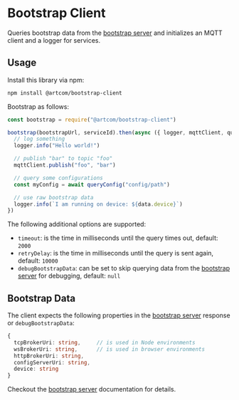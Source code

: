 # Bootstrap Client

Queries bootstrap data from the [bootstrap server](https://github.com/artcom/bootstrap-server) and initializes an MQTT client and a logger for services.

## Usage

Install this library via npm:
```bash
npm install @artcom/bootstrap-client
```

Bootstrap as follows:
```javascript
const bootstrap = require("@artcom/bootstrap-client")

bootstrap(bootstrapUrl, serviceId).then(async ({ logger, mqttClient, queryConfig, data }) => {
  // log something
  logger.info("Hello world!")

  // publish "bar" to topic "foo"
  mqttClient.publish("foo", "bar")

  // query some configurations
  const myConfig = await queryConfig("config/path")

  // use raw bootstrap data
  logger.info(`I am running on device: ${data.device}`)
})
```
The following additional options are supported:
* `timeout`: is the time in milliseconds until the query times out, default: `2000`
* `retryDelay`: is the time in milliseconds until the query is sent again, default: `10000`
* `debugBootstrapData`: can be set to skip querying data from the [bootstrap server](https://github.com/artcom/bootstrap-server) for debugging, default: `null`

## Bootstrap Data

The client expects the following properties in the [bootstrap server](https://github.com/artcom/bootstrap-server) response or `debugBootstrapData`:

```typescript
{
  tcpBrokerUri: string,     // is used in Node environments
  wsBrokerUri: string,      // is used in browser environments
  httpBrokerUri: string,
  configServerUri: string,
  device: string
}
```

Checkout the [bootstrap server](https://github.com/artcom/bootstrap-server) documentation for details.
